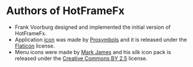 # Authors of HotFrameFx

  * Frank Voorburg designed and implemented the initial version of HotFrameFx.
  * Application [icon](https://www.flaticon.com/free-icon/graphic_216227) was made by [Prosymbols](https://www.flaticon.com/authors/prosymbols) and it is released under the [Flaticon](https://www.flaticon.com/free-icon/cardiogram_376425) license.
  * Menu icons were made by [Mark James](http://www.famfamfam.com/lab/icons/silk/) and his silk icon pack is released under the [Creative Commons BY 2.5](http://creativecommons.org/licenses/by/2.5/) license.

